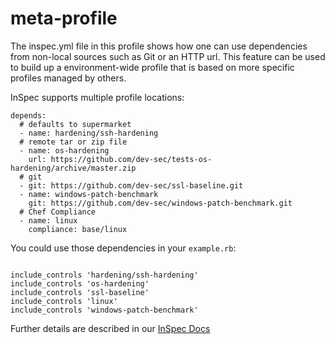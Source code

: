 # meta-profile

The inspec.yml file in this profile shows how one can use dependencies
from non-local sources such as Git or an HTTP url. This feature can
be used to build up a environment-wide profile that is based on more
specific profiles managed by others.

InSpec supports multiple profile locations:

```
depends:
  # defaults to supermarket
  - name: hardening/ssh-hardening  
  # remote tar or zip file
  - name: os-hardening
    url: https://github.com/dev-sec/tests-os-hardening/archive/master.zip
  # git
  - git: https://github.com/dev-sec/ssl-baseline.git
  - name: windows-patch-benchmark
    git: https://github.com/dev-sec/windows-patch-benchmark.git
  # Chef Compliance
  - name: linux
    compliance: base/linux
```

You could use those dependencies in your `example.rb`:

```

include_controls 'hardening/ssh-hardening'
include_controls 'os-hardening'
include_controls 'ssl-baseline'
include_controls 'linux'
include_controls 'windows-patch-benchmark'
```

Further details are described in our [InSpec Docs](https://docs.chef.io/inspec/profiles/)
